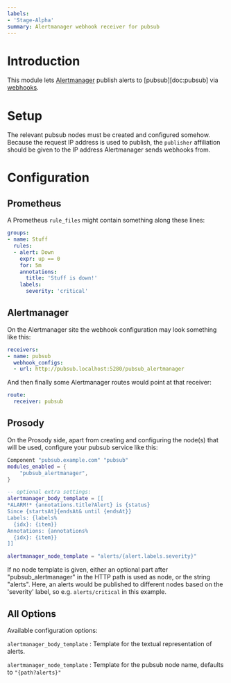 ```yaml
---
labels:
- 'Stage-Alpha'
summary: Alertmanager webhook receiver for pubsub
---
```


# Introduction

This module lets
[Alertmanager](https://prometheus.io/docs/alerting/latest/alertmanager/)
publish alerts to [pubsub][doc:pubsub] via
[webhooks](https://prometheus.io/docs/alerting/latest/configuration/#webhook_config).

# Setup

The relevant pubsub nodes must be created and configured somehow.
Because the request IP address is used to publish, the `publisher`
affiliation should be given to the IP address Alertmanager sends
webhooks from.

# Configuration

## Prometheus

A Prometheus `rule_files` might contain something along these lines:

``` yaml
groups:
- name: Stuff
  rules:
  - alert: Down
    expr: up == 0
    for: 5m
    annotations:
      title: 'Stuff is down!'
    labels:
      severity: 'critical'
```

## Alertmanager
On the Alertmanager site the webhook configuration may look something
like this:

``` yaml
receivers:
- name: pubsub
  webhook_configs:
  - url: http://pubsub.localhost:5280/pubsub_alertmanager
```

And then finally some Alertmanager routes would point at that receiver:

``` yaml
route:
  receiver: pubsub
```

## Prosody

On the Prosody side, apart from creating and configuring the node(s)
that will be used, configure your pubsub service like this:

``` lua
Component "pubsub.example.com" "pubsub"
modules_enabled = {
    "pubsub_alertmanager",
}

-- optional extra settings:
alertmanager_body_template = [[
*ALARM!* {annotations.title?Alert} is {status}
Since {startsAt}{endsAt& until {endsAt}}
Labels: {labels%
  {idx}: {item}}
Annotations: {annotations%
  {idx}: {item}}
]]

alertmanager_node_template = "alerts/{alert.labels.severity}"
```

If no node template is given, either an optional part after
"pubsub_alertmanager" in the HTTP path is used as node, or the string
"alerts". Here, an alerts would be published to different nodes based on
the 'severity' label, so e.g. `alerts/critical` in this example.

## All Options

Available configuration options:

`alertmanager_body_template`
:   Template for the textual representation of alerts.

`alertmanager_node_template`
:   Template for the pubsub node name, defaults to `"{path?alerts}"`
